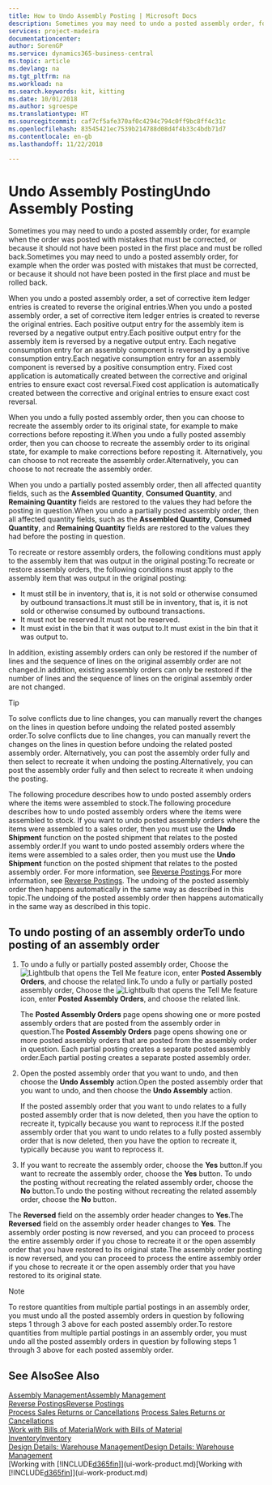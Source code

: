 ```yaml
---
title: How to Undo Assembly Posting | Microsoft Docs
description: Sometimes you may need to undo a posted assembly order, for example when the order was posted with mistakes that must be corrected, or because it should not have been posted in the first place and must be rolled back.
services: project-madeira
documentationcenter: 
author: SorenGP
ms.service: dynamics365-business-central
ms.topic: article
ms.devlang: na
ms.tgt_pltfrm: na
ms.workload: na
ms.search.keywords: kit, kitting
ms.date: 10/01/2018
ms.author: sgroespe
ms.translationtype: HT
ms.sourcegitcommit: caf7cf5afe370af0c4294c794c0ff9bc8ff4c31c
ms.openlocfilehash: 83545421ec7539b214788d08d4f4b33c4bdb71d7
ms.contentlocale: en-gb
ms.lasthandoff: 11/22/2018

---
```

# <a name="undo-assembly-posting"></a><span data-ttu-id="8c44b-103">Undo Assembly Posting</span><span class="sxs-lookup"><span data-stu-id="8c44b-103">Undo Assembly Posting</span></span>
<span data-ttu-id="8c44b-104">Sometimes you may need to undo a posted assembly order, for example when the order was posted with mistakes that must be corrected, or because it should not have been posted in the first place and must be rolled back.</span><span class="sxs-lookup"><span data-stu-id="8c44b-104">Sometimes you may need to undo a posted assembly order, for example when the order was posted with mistakes that must be corrected, or because it should not have been posted in the first place and must be rolled back.</span></span>

<span data-ttu-id="8c44b-105">When you undo a posted assembly order, a set of corrective item ledger entries is created to reverse the original entries.</span><span class="sxs-lookup"><span data-stu-id="8c44b-105">When you undo a posted assembly order, a set of corrective item ledger entries is created to reverse the original entries.</span></span> <span data-ttu-id="8c44b-106">Each positive output entry for the assembly item is reversed by a negative output entry.</span><span class="sxs-lookup"><span data-stu-id="8c44b-106">Each positive output entry for the assembly item is reversed by a negative output entry.</span></span> <span data-ttu-id="8c44b-107">Each negative consumption entry for an assembly component is reversed by a positive consumption entry.</span><span class="sxs-lookup"><span data-stu-id="8c44b-107">Each negative consumption entry for an assembly component is reversed by a positive consumption entry.</span></span> <span data-ttu-id="8c44b-108">Fixed cost application is automatically created between the corrective and original entries to ensure exact cost reversal.</span><span class="sxs-lookup"><span data-stu-id="8c44b-108">Fixed cost application is automatically created between the corrective and original entries to ensure exact cost reversal.</span></span>  

<span data-ttu-id="8c44b-109">When you undo a fully posted assembly order, then you can choose to recreate the assembly order to its original state, for example to make corrections before reposting it.</span><span class="sxs-lookup"><span data-stu-id="8c44b-109">When you undo a fully posted assembly order, then you can choose to recreate the assembly order to its original state, for example to make corrections before reposting it.</span></span> <span data-ttu-id="8c44b-110">Alternatively, you can choose to not recreate the assembly order.</span><span class="sxs-lookup"><span data-stu-id="8c44b-110">Alternatively, you can choose to not recreate the assembly order.</span></span>  

<span data-ttu-id="8c44b-111">When you undo a partially posted assembly order, then all affected quantity fields, such as the **Assembled Quantity**, **Consumed Quantity**, and **Remaining Quantity** fields are restored to the values they had before the posting in question.</span><span class="sxs-lookup"><span data-stu-id="8c44b-111">When you undo a partially posted assembly order, then all affected quantity fields, such as the **Assembled Quantity**, **Consumed Quantity**, and **Remaining Quantity** fields are restored to the values they had before the posting in question.</span></span>  

<span data-ttu-id="8c44b-112">To recreate or restore assembly orders, the following conditions must apply to the assembly item that was output in the original posting:</span><span class="sxs-lookup"><span data-stu-id="8c44b-112">To recreate or restore assembly orders, the following conditions must apply to the assembly item that was output in the original posting:</span></span>  

-   <span data-ttu-id="8c44b-113">It must still be in inventory, that is, it is not sold or otherwise consumed by outbound transactions.</span><span class="sxs-lookup"><span data-stu-id="8c44b-113">It must still be in inventory, that is, it is not sold or otherwise consumed by outbound transactions.</span></span>  
-   <span data-ttu-id="8c44b-114">It must not be reserved.</span><span class="sxs-lookup"><span data-stu-id="8c44b-114">It must not be reserved.</span></span>  
-   <span data-ttu-id="8c44b-115">It must exist in the bin that it was output to.</span><span class="sxs-lookup"><span data-stu-id="8c44b-115">It must exist in the bin that it was output to.</span></span>  

<span data-ttu-id="8c44b-116">In addition, existing assembly orders can only be restored if the number of lines and the sequence of lines on the original assembly order are not changed.</span><span class="sxs-lookup"><span data-stu-id="8c44b-116">In addition, existing assembly orders can only be restored if the number of lines and the sequence of lines on the original assembly order are not changed.</span></span>  

> [!TIP]  
>  <span data-ttu-id="8c44b-117">To solve conflicts due to line changes, you can manually revert the changes on the lines in question before undoing the related posted assembly order.</span><span class="sxs-lookup"><span data-stu-id="8c44b-117">To solve conflicts due to line changes, you can manually revert the changes on the lines in question before undoing the related posted assembly order.</span></span> <span data-ttu-id="8c44b-118">Alternatively, you can post the assembly order fully and then select to recreate it when undoing the posting.</span><span class="sxs-lookup"><span data-stu-id="8c44b-118">Alternatively, you can post the assembly order fully and then select to recreate it when undoing the posting.</span></span>  

<span data-ttu-id="8c44b-119">The following procedure describes how to undo posted assembly orders where the items were assembled to stock.</span><span class="sxs-lookup"><span data-stu-id="8c44b-119">The following procedure describes how to undo posted assembly orders where the items were assembled to stock.</span></span> <span data-ttu-id="8c44b-120">If you want to undo posted assembly orders where the items were assembled to a sales order, then you must use the **Undo Shipment** function on the posted shipment that relates to the posted assembly order.</span><span class="sxs-lookup"><span data-stu-id="8c44b-120">If you want to undo posted assembly orders where the items were assembled to a sales order, then you must use the **Undo Shipment** function on the posted shipment that relates to the posted assembly order.</span></span> <span data-ttu-id="8c44b-121">For more information, see [Reverse Postings](finance-how-reverse-journal-posting.md).</span><span class="sxs-lookup"><span data-stu-id="8c44b-121">For more information, see [Reverse Postings](finance-how-reverse-journal-posting.md).</span></span> <span data-ttu-id="8c44b-122">The undoing of the posted assembly order then happens automatically in the same way as described in this topic.</span><span class="sxs-lookup"><span data-stu-id="8c44b-122">The undoing of the posted assembly order then happens automatically in the same way as described in this topic.</span></span>  

## <a name="to-undo-posting-of-an-assembly-order"></a><span data-ttu-id="8c44b-123">To undo posting of an assembly order</span><span class="sxs-lookup"><span data-stu-id="8c44b-123">To undo posting of an assembly order</span></span>  
1.  <span data-ttu-id="8c44b-124">To undo a fully or partially posted assembly order, Choose the ![Lightbulb that opens the Tell Me feature](media/ui-search/search_small.png "Tell me what you want to do") icon, enter **Posted Assembly Orders**, and choose the related link.</span><span class="sxs-lookup"><span data-stu-id="8c44b-124">To undo a fully or partially posted assembly order, Choose the ![Lightbulb that opens the Tell Me feature](media/ui-search/search_small.png "Tell me what you want to do") icon, enter **Posted Assembly Orders**, and choose the related link.</span></span>  

    <span data-ttu-id="8c44b-125">The **Posted Assembly Orders** page opens showing one or more posted assembly orders that are posted from the assembly order in question.</span><span class="sxs-lookup"><span data-stu-id="8c44b-125">The **Posted Assembly Orders** page opens showing one or more posted assembly orders that are posted from the assembly order in question.</span></span> <span data-ttu-id="8c44b-126">Each partial posting creates a separate posted assembly order.</span><span class="sxs-lookup"><span data-stu-id="8c44b-126">Each partial posting creates a separate posted assembly order.</span></span>  
2.  <span data-ttu-id="8c44b-127">Open the posted assembly order that you want to undo, and then choose the **Undo Assembly** action.</span><span class="sxs-lookup"><span data-stu-id="8c44b-127">Open the posted assembly order that you want to undo, and then choose the **Undo Assembly** action.</span></span>  

    <span data-ttu-id="8c44b-128">If the posted assembly order that you want to undo relates to a fully posted assembly order that is now deleted, then you have the option to recreate it, typically because you want to reprocess it.</span><span class="sxs-lookup"><span data-stu-id="8c44b-128">If the posted assembly order that you want to undo relates to a fully posted assembly order that is now deleted, then you have the option to recreate it, typically because you want to reprocess it.</span></span>  
3.  <span data-ttu-id="8c44b-129">If you want to recreate the assembly order, choose the **Yes** button.</span><span class="sxs-lookup"><span data-stu-id="8c44b-129">If you want to recreate the assembly order, choose the **Yes** button.</span></span> <span data-ttu-id="8c44b-130">To undo the posting without recreating the related assembly order, choose the **No** button.</span><span class="sxs-lookup"><span data-stu-id="8c44b-130">To undo the posting without recreating the related assembly order, choose the **No** button.</span></span>  

<span data-ttu-id="8c44b-131">The **Reversed** field on the assembly order header changes to **Yes**.</span><span class="sxs-lookup"><span data-stu-id="8c44b-131">The **Reversed** field on the assembly order header changes to **Yes**.</span></span> <span data-ttu-id="8c44b-132">The assembly order posting is now reversed, and you can proceed to process the entire assembly order if you chose to recreate it or the open assembly order that you have restored to its original state.</span><span class="sxs-lookup"><span data-stu-id="8c44b-132">The assembly order posting is now reversed, and you can proceed to process the entire assembly order if you chose to recreate it or the open assembly order that you have restored to its original state.</span></span>  

> [!NOTE]  
>  <span data-ttu-id="8c44b-133">To restore quantities from multiple partial postings in an assembly order, you must undo all the posted assembly orders in question by following steps 1 through 3 above for each posted assembly order.</span><span class="sxs-lookup"><span data-stu-id="8c44b-133">To restore quantities from multiple partial postings in an assembly order, you must undo all the posted assembly orders in question by following steps 1 through 3 above for each posted assembly order.</span></span>  

## <a name="see-also"></a><span data-ttu-id="8c44b-134">See Also</span><span class="sxs-lookup"><span data-stu-id="8c44b-134">See Also</span></span>  
[<span data-ttu-id="8c44b-135">Assembly Management</span><span class="sxs-lookup"><span data-stu-id="8c44b-135">Assembly Management</span></span>](assembly-assemble-items.md)  
[<span data-ttu-id="8c44b-136">Reverse Postings</span><span class="sxs-lookup"><span data-stu-id="8c44b-136">Reverse Postings</span></span>](finance-how-reverse-journal-posting.md)  
<span data-ttu-id="8c44b-137">[Process Sales Returns or Cancellations](sales-how-process-sales-returns-cancellations.md)  </span><span class="sxs-lookup"><span data-stu-id="8c44b-137">[Process Sales Returns or Cancellations](sales-how-process-sales-returns-cancellations.md)  </span></span>  
[<span data-ttu-id="8c44b-138">Work with Bills of Material</span><span class="sxs-lookup"><span data-stu-id="8c44b-138">Work with Bills of Material</span></span>](inventory-how-work-BOMs.md)  
[<span data-ttu-id="8c44b-139">Inventory</span><span class="sxs-lookup"><span data-stu-id="8c44b-139">Inventory</span></span>](inventory-manage-inventory.md)  
[<span data-ttu-id="8c44b-140">Design Details: Warehouse Management</span><span class="sxs-lookup"><span data-stu-id="8c44b-140">Design Details: Warehouse Management</span></span>](design-details-warehouse-management.md)  
<span data-ttu-id="8c44b-141">[Working with [!INCLUDE[d365fin](includes/d365fin_md.md)]](ui-work-product.md)</span><span class="sxs-lookup"><span data-stu-id="8c44b-141">[Working with [!INCLUDE[d365fin](includes/d365fin_md.md)]](ui-work-product.md)</span></span>

